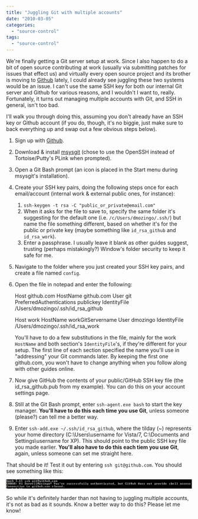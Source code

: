 ```yaml
---
title: "Juggling Git with multiple accounts"
date: "2010-03-05"
categories: 
  - "source-control"
tags: 
  - "source-control"
---
```


We're finally getting a Git server setup at work. Since I also happen to do a bit of open source contributing at work (usually via submitting patches for issues that effect us) and virtually every open source project and its brother is moving to [Github](https://github.com/) lately, I could already see juggling these two systems would be an issue. I can't use the same SSH key for both our internal Git server and Github for various reasons, and I wouldn't I want to, really. Fortunately, it turns out managing multiple accounts with Git, and SSH in general, isn't too bad.

I'll walk you through doing this, assuming you don't already have an SSH key or Github account (if you do, though, it's no biggie, just make sure to back everything up and swap out a few obvious steps below).

1. Sign up with [Github](http://github.com).
2. Download & install [msysgit](http://code.google.com/p/msysgit/) (chose to use the OpenSSH instead of Tortoise/Putty's PLink when prompted).
3. Open a Git Bash prompt (an icon is placed in the Start menu during msysgit's installation).
4. Create your SSH key pairs, doing the following steps once for each email/account (internal work & external public ones, for instance):
    1. `ssh-keygen -t rsa -C "public_or_private@email.com"`
    2. When it asks for the file to save to, specify the same folder it's suggesting for the default one (i.e. `/c/Users/dmozingo/.ssh/`) but name the file something different, based on whether it's for the public or private key (maybe something like `id_rsa_github` and `id_rsa_work`).
    3. Enter a passphrase. I usually leave it blank as other guides suggest, trusting (perhaps mistakingly?) Window's folder security to keep it safe for me.
5. Navigate to the folder where you just created your SSH key pairs, and create a file named `config`.
6. Open the file in notepad and enter the following:
    
    Host github.com
    	HostName github.com
    	User git
    	PreferredAuthentications publickey
    	IdentityFile /Users/dmozingo/.ssh/id\_rsa\_github
    
    Host work
    	HostName workGitServername
    	User dmozingo
    	IdentityFile /Users/dmozingo/.ssh/id\_rsa\_work
    
    You'll have to do a few substitutions in the file, mainly for the work `HostName` and both section's `IdentityFile`'s, if they're different for your setup. The first line of each section specified the name you'll use in "addressing" your Git commands later. By keeping the first one github.com, you won't have to change anything when you follow along with other guides online.
7. Now give GitHub the contents of your public/GitHub SSH key file (the id\_rsa\_github.pub from my example). You can do this on your account settings page.
8. Still at the Git Bash prompt, enter `ssh-agent.exe bash` to start the key manager. **You'll have to do this each time you use Git**, unless someone (please?) can tell me a better way.
9. Enter `ssh-add.exe ~/.ssh/id_rsa_github`, where the tilday (~) represents your home directory (C:\\Users\\username for Vista/7, C:\\Documents and Settings\\username for XP). This should point to the public SSH key file you made earlier. **You'll also have to do this each tiem you use Git**, again, unless someone can set me straight here.

That should be it! Test it out by entering `ssh git@github.com`. You should see something like this:

![Github SSH success](images/github_ssh_success.png)

So while it's definitely harder than not having to juggling multiple accounts, it's not as bad as it sounds. Know a better way to do this? Please let me know!
